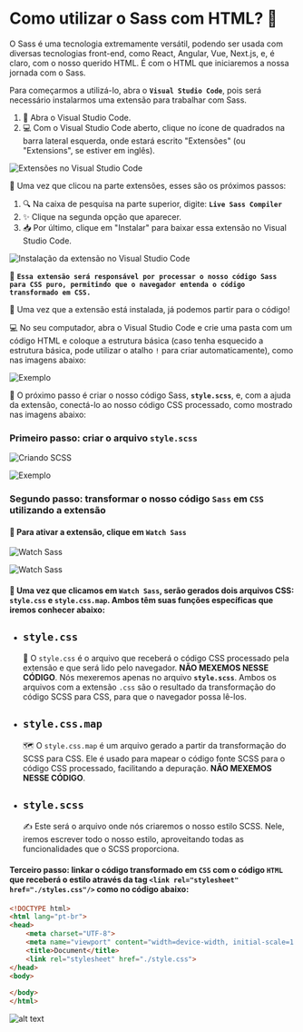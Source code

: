 
# Como utilizar o Sass com HTML? 🤔

O Sass é uma tecnologia extremamente versátil, podendo ser usada com diversas tecnologias front-end, como React, Angular, Vue, Next.js, e, é claro, com o nosso querido HTML. É com o HTML que iniciaremos a nossa jornada com o Sass.

Para começarmos a utilizá-lo, abra o **`Visual Studio Code`**, pois será necessário instalarmos uma extensão para trabalhar com Sass.

1. 🚀 Abra o Visual Studio Code.
2. 💻 Com o Visual Studio Code aberto, clique no ícone de quadrados na barra lateral esquerda, onde estará escrito "Extensões" (ou "Extensions", se estiver em inglês).

![Extensões no Visual Studio Code](../assets/vscode_extensao.png)

🎉 Uma vez que clicou na parte extensões, esses são os próximos passos:

1. 🔍 Na caixa de pesquisa na parte superior, digite: **`Live Sass Compiler`**
2. ✨ Clique na segunda opção que aparecer.
3. 📥 Por último, clique em "Instalar" para baixar essa extensão no Visual Studio Code.

![Instalação da extensão no Visual Studio Code](../assets/instalacao_extensao.png)

🔧 **`Essa extensão será responsável por processar o nosso código Sass para CSS puro, permitindo que o navegador entenda o código transformado em CSS.`**

🚀 Uma vez que a extensão está instalada, já podemos partir para o código!

💻 No seu computador, abra o Visual Studio Code e crie uma pasta com um código HTML e coloque a estrutura básica (caso tenha esquecido a estrutura básica, pode utilizar o atalho `!` para criar automaticamente), como nas imagens abaixo:

![Exemplo](image-1.png)

🚀 O próximo passo é criar o nosso código Sass, **`style.scss`**, e, com a ajuda da extensão, conectá-lo ao nosso código CSS processado, como mostrado nas imagens abaixo:

### Primeiro passo: criar o arquivo `style.scss`

![Criando SCSS](../assets/criando_scss.png)

![Exemplo](../assets/image.png)

### Segundo passo: transformar o nosso código `Sass` em `CSS` utilizando a extensão

#### 🔄 Para ativar a extensão, clique em `Watch Sass`

![Watch Sass](../assets/WatchSass.png)

![Watch Sass](image-2.png)

#### 📝 Uma vez que clicamos em `Watch Sass`, serão gerados dois arquivos CSS: `style.css` e `style.css.map`. Ambos têm suas funções específicas que iremos conhecer abaixo:

- ## `style.css`

    📄 O `style.css` é o arquivo que receberá o código CSS processado pela extensão e que será lido pelo navegador. **NÃO MEXEMOS NESSE CÓDIGO**. Nós mexeremos apenas no arquivo **`style.scss`**. Ambos os arquivos com a extensão `.css` são o resultado da transformação do código SCSS para CSS, para que o navegador possa lê-los.

- ## `style.css.map`

    🗺️ O `style.css.map` é um arquivo gerado a partir da transformação do SCSS para CSS. Ele é usado para mapear o código fonte SCSS para o código CSS processado, facilitando a depuração. **NÃO MEXEMOS NESSE CÓDIGO**.

- ## `style.scss`
    
    ✍️ Este será o arquivo onde nós criaremos o nosso estilo SCSS. Nele, iremos escrever todo o nosso estilo, aproveitando todas as funcionalidades que o SCSS proporciona.

#### Terceiro passo: linkar o código transformado em `CSS` com o código `HTML` que receberá o estilo através da tag `<link rel="stylesheet" href="./styles.css"/>` como no código abaixo:

```html
<!DOCTYPE html>
<html lang="pt-br">
<head>
    <meta charset="UTF-8">
    <meta name="viewport" content="width=device-width, initial-scale=1.0">
    <title>Document</title>
    <link rel="stylesheet" href="./style.css">
</head>
<body>
    
</body>
</html>
```

![alt text](image-3.png)